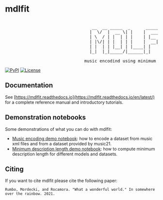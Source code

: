 mdlfit
=====
<pre> 
                                  __  __ _____  _      ______ _____ _______
                                 |  \/  |  __ \| |    |  ____|_   _|__   __|
                                 | \  / | |  | | |    | |__    | |    | |
                                 | |\/| | |  | | |    |  __|   | |    | |
                                 | |  | | |__| | |____| |     _| |_   | |
                                 |_|  |_|_____/|______|_|    |_____|  |_|
                              
                               music encodind using minimum description length
</pre>


[![PyPI](https://img.shields.io/pypi/v/carat.svg)](https://pypi.python.org/pypi/carat)
[![License](https://img.shields.io/github/license/mrocamora/carat.svg)](https://github.com/mrocamora/carat/blob/master/LICENSE.md)


Documentation
-------------
See [https://mdlfit.readthedocs.io](https://mdlfit.readthedocs.io/en/latest/) for a complete reference manual and introductory tutorials.


Demonstration notebooks
-----------------------
Some demonstrations of what you can do with mdlfit:

* [Music encoding demo notebook](https://gitlab.fing.edu.uy/rocamora/mdlfit/blob/master/examples/mdlfit-encode_music_dataset.ipynb): how to encode a dataset from music xml files and from a dataset provided by music21.
* [Minimum description length demo notebook](https://gitlab.fing.edu.uy/rocamora/mdlfit/blob/master/examples/mdlfit-fit_all_models.ipynb): how to compute minimum description length for different models and datasets.

Citing
------

If you want to cite mdlfit please cite the following paper:

    Rumbo, Mordecki, and Rocamora. "What a wonderful world." In somewhere over the rainbow. 2021.
